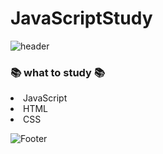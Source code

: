 # JavaScriptStudy

![header](https://capsule-render.vercel.app/api?type=waving&color=auto&height=300&section=header&text=JavaScriptStudy&fontSize=90)

### :books:&nbsp;what to study&nbsp;:books:
<li>JavaScript</li>
<li>HTML</li>
<li>CSS</li>

![Footer](https://capsule-render.vercel.app/api?type=waving&color=auto&height=200&section=footer)
